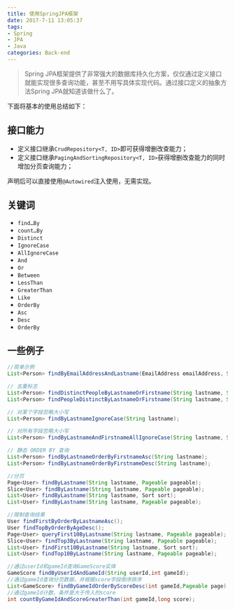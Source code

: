 ```yaml
---
title: 使用SpringJPA框架
date: 2017-7-11 13:05:37
tags:
- Spring
- JPA
- Java
categories: Back-end
---
```


> Spring JPA框架提供了非常强大的数据库持久化方案，仅仅通过定义接口就能实现很多查询功能，甚至不用写具体实现代码。通过接口定义的抽象方法Spring JPA就知道该做什么了。

下面将基本的使用总结如下：

<!-- more -->
## 接口能力

- 定义接口继承`CrudRepository<T, ID>`即可获得增删改查能力；
- 定义接口继承`PagingAndSortingRepository<T, ID>`获得增删改查能力的同时增加分页查询能力；

声明后可以直接使用`@Autowired`注入使用，无需实现。

## 关键词
- `find…By`
- `count…By`
- `Distinct`
- `IgnoreCase`
- `AllIgnoreCase`
- `And`
- `Or`
- `Between`
- `LessThan`
- `GreaterThan`
- `Like `
- `OrderBy`
- `Asc`
- `Desc`
- `OrderBy`

## 一些例子

```java
//简单示例
List<Person> findByEmailAddressAndLastname(EmailAddress emailAddress, String lastname);

// 去重标志
List<Person> findDistinctPeopleByLastnameOrFirstname(String lastname, String firstname);
List<Person> findPeopleDistinctByLastnameOrFirstname(String lastname, String firstname);

// 对某个字段忽略大小写
List<Person> findByLastnameIgnoreCase(String lastname);

// 对所有字段忽略大小写
List<Person> findByLastnameAndFirstnameAllIgnoreCase(String lastname, String firstname);

// 静态 ORDER BY 查询
List<Person> findByLastnameOrderByFirstnameAsc(String lastname);
List<Person> findByLastnameOrderByFirstnameDesc(String lastname);

//分页
Page<User> findByLastname(String lastname, Pageable pageable);
Slice<User> findByLastname(String lastname, Pageable pageable);
List<User> findByLastname(String lastname, Sort sort);
List<User> findByLastname(String lastname, Pageable pageable);

//限制查询结果
User findFirstByOrderByLastnameAsc();
User findTopByOrderByAgeDesc();
Page<User> queryFirst10ByLastname(String lastname, Pageable pageable);
Slice<User> findTop3ByLastname(String lastname, Pageable pageable);
List<User> findFirst10ByLastname(String lastname, Sort sort);
List<User> findTop10ByLastname(String lastname, Pageable pageable);

//通过userId和gameId查询GameScore实体
GameScore findByUserIdAndGameId(String userId,int gameId);
//通过gameId查询分页数据，并根据score字段倒序排序
List<GameScore> findByGameIdOrderByScoreDesc(int gameId,Pageable page);
//通过gameId计数，条件是大于传入的score
int countByGameIdAndScoreGreaterThan(int gameId,long score);
```
